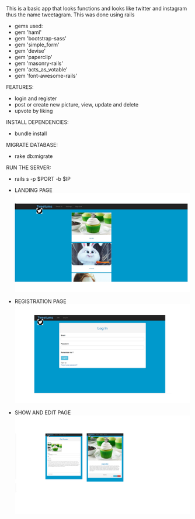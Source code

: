 This is a basic app that looks functions and looks like twitter and instagram thus the name tweetagram. This was done using rails
* gems used: 
* gem 'haml'
* gem 'bootstrap-sass'
* gem 'simple_form'
* gem 'devise'
* gem 'paperclip'
* gem 'masonry-rails'
* gem 'acts_as_votable'
* gem 'font-awesome-rails'

FEATURES:
* login and register
* post or create new picture, view, update and delete 
* upvote by liking

INSTALL DEPENDENCIES:
* bundle install

MIGRATE DATABASE:
* rake db:migrate

RUN THE SERVER:
* rails s -p $PORT -b $IP

* LANDING PAGE
![alt-text](tweetumslanding.jpg)

* REGISTRATION PAGE
![alt-text](register.png)

* SHOW AND EDIT PAGE
![alt-text](editpage.png)




